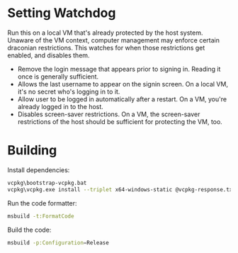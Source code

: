 # Setting Watchdog

Run this on a local VM that's already protected by the host system. Unaware of
the VM context, computer management may enforce certain draconian restrictions.
This watches for when those restrictions get enabled, and disables them.

* Remove the login message that appears prior to signing in. Reading it once is
  generally sufficient.
* Allows the last username to appear on the signin screen. On a local VM, it's
  no secret who's logging in to it.
* Allow user to be logged in automatically after a restart. On a VM, you're
  already logged in to the host.
* Disables screen-saver restrictions. On a VM, the screen-saver restrictions of
  the host should be sufficient for protecting the VM, too.

# Building

Install dependencies:

```bash
vcpkg\bootstrap-vcpkg.bat
vcpkg\vcpkg.exe install --triplet x64-windows-static @vcpkg-response.txt
```

Run the code formatter:

```bash
msbuild -t:FormatCode
```

Build the code:

```bash
msbuild -p:Configuration=Release
```

